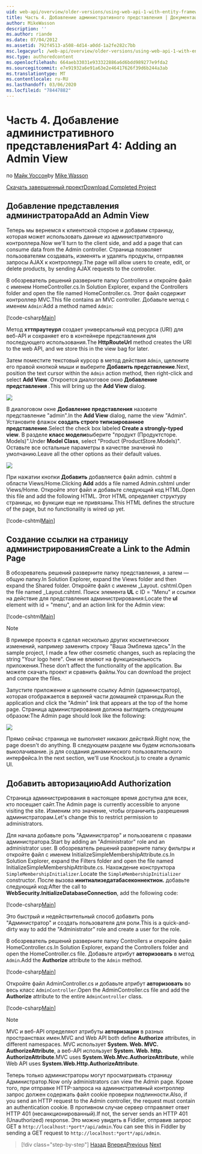 ```yaml
---
uid: web-api/overview/older-versions/using-web-api-1-with-entity-framework-5/using-web-api-with-entity-framework-part-4
title: Часть 4. Добавление административного представления | Документация Майкрософт
author: MikeWasson
description: ''
ms.author: riande
ms.date: 07/04/2012
ms.assetid: 792f4513-a508-4d14-a0dd-1a2fe282c7bb
msc.legacyurl: /web-api/overview/older-versions/using-web-api-1-with-entity-framework-5/using-web-api-with-entity-framework-part-4
msc.type: authoredcontent
ms.openlocfilehash: 664aeb33031e933322886a6d6bdd989277e9fda2
ms.sourcegitcommit: e7e91932a6e91a63e2e46417626f39d6b244a3ab
ms.translationtype: MT
ms.contentlocale: ru-RU
ms.lasthandoff: 03/06/2020
ms.locfileid: "78447882"
---
```

# <a name="part-4-adding-an-admin-view"></a><span data-ttu-id="02272-102">Часть 4. Добавление административного представления</span><span class="sxs-lookup"><span data-stu-id="02272-102">Part 4: Adding an Admin View</span></span>

<span data-ttu-id="02272-103">по [Майк Уоссон](https://github.com/MikeWasson)</span><span class="sxs-lookup"><span data-stu-id="02272-103">by [Mike Wasson](https://github.com/MikeWasson)</span></span>

[<span data-ttu-id="02272-104">Скачать завершенный проект</span><span class="sxs-lookup"><span data-stu-id="02272-104">Download Completed Project</span></span>](https://code.msdn.microsoft.com/ASP-NET-Web-API-with-afa30545)

## <a name="add-an-admin-view"></a><span data-ttu-id="02272-105">Добавление представления администратора</span><span class="sxs-lookup"><span data-stu-id="02272-105">Add an Admin View</span></span>

<span data-ttu-id="02272-106">Теперь мы вернемся к клиентской стороне и добавим страницу, которая может использовать данные из административного контроллера.</span><span class="sxs-lookup"><span data-stu-id="02272-106">Now we'll turn to the client side, and add a page that can consume data from the Admin controller.</span></span> <span data-ttu-id="02272-107">Страница позволяет пользователям создавать, изменять и удалять продукты, отправляя запросы AJAX к контроллеру.</span><span class="sxs-lookup"><span data-stu-id="02272-107">The page will allow users to create, edit, or delete products, by sending AJAX requests to the controller.</span></span>

<span data-ttu-id="02272-108">В обозреватель решений разверните папку Controllers и откройте файл с именем HomeController.cs.</span><span class="sxs-lookup"><span data-stu-id="02272-108">In Solution Explorer, expand the Controllers folder and open the file named HomeController.cs.</span></span> <span data-ttu-id="02272-109">Этот файл содержит контроллер MVC.</span><span class="sxs-lookup"><span data-stu-id="02272-109">This file contains an MVC controller.</span></span> <span data-ttu-id="02272-110">Добавьте метод с именем `Admin`:</span><span class="sxs-lookup"><span data-stu-id="02272-110">Add a method named `Admin`:</span></span>

[!code-csharp[Main](using-web-api-with-entity-framework-part-4/samples/sample1.cs)]

<span data-ttu-id="02272-111">Метод **хттпраутеурл** создает универсальный код ресурса (URI) для веб-API и сохраняет его в контейнере представления для последующего использования.</span><span class="sxs-lookup"><span data-stu-id="02272-111">The **HttpRouteUrl** method creates the URI to the web API, and we store this in the view bag for later.</span></span>

<span data-ttu-id="02272-112">Затем поместите текстовый курсор в метод действия `Admin`, щелкните его правой кнопкой мыши и выберите **Добавить представление**.</span><span class="sxs-lookup"><span data-stu-id="02272-112">Next, position the text cursor within the `Admin` action method, then right-click and select **Add View**.</span></span> <span data-ttu-id="02272-113">Откроется диалоговое окно **Добавление представления** .</span><span class="sxs-lookup"><span data-stu-id="02272-113">This will bring up the **Add View** dialog.</span></span>

![](using-web-api-with-entity-framework-part-4/_static/image1.png)

<span data-ttu-id="02272-114">В диалоговом окне **Добавление представления** назовите представление "admin".</span><span class="sxs-lookup"><span data-stu-id="02272-114">In the **Add View** dialog, name the view "Admin".</span></span> <span data-ttu-id="02272-115">Установите флажок **создать строго типизированное представление**.</span><span class="sxs-lookup"><span data-stu-id="02272-115">Select the check box labeled **Create a strongly-typed view**.</span></span> <span data-ttu-id="02272-116">В разделе **класс модели**выберите "продукт (Продуктсторе. Models)".</span><span class="sxs-lookup"><span data-stu-id="02272-116">Under **Model Class**, select "Product (ProductStore.Models)".</span></span> <span data-ttu-id="02272-117">Оставьте все остальные параметры в качестве значений по умолчанию.</span><span class="sxs-lookup"><span data-stu-id="02272-117">Leave all the other options as their default values.</span></span>

![](using-web-api-with-entity-framework-part-4/_static/image2.png)

<span data-ttu-id="02272-118">При нажатии кнопки **Добавить** добавляется файл admin. cshtml в области Views/Home.</span><span class="sxs-lookup"><span data-stu-id="02272-118">Clicking **Add** adds a file named Admin.cshtml under Views/Home.</span></span> <span data-ttu-id="02272-119">Откройте этот файл и добавьте следующий код HTML.</span><span class="sxs-lookup"><span data-stu-id="02272-119">Open this file and add the following HTML.</span></span> <span data-ttu-id="02272-120">Этот HTML определяет структуру страницы, но функции еще не привязаны.</span><span class="sxs-lookup"><span data-stu-id="02272-120">This HTML defines the structure of the page, but no functionality is wired up yet.</span></span>

[!code-cshtml[Main](using-web-api-with-entity-framework-part-4/samples/sample2.cshtml)]

## <a name="create-a-link-to-the-admin-page"></a><span data-ttu-id="02272-121">Создание ссылки на страницу администрирования</span><span class="sxs-lookup"><span data-stu-id="02272-121">Create a Link to the Admin Page</span></span>

<span data-ttu-id="02272-122">В обозреватель решений разверните папку представления, а затем — общую папку.</span><span class="sxs-lookup"><span data-stu-id="02272-122">In Solution Explorer, expand the Views folder and then expand the Shared folder.</span></span> <span data-ttu-id="02272-123">Откройте файл с именем \_Layout. cshtml.</span><span class="sxs-lookup"><span data-stu-id="02272-123">Open the file named \_Layout.cshtml.</span></span> <span data-ttu-id="02272-124">Поиск элемента **UL** с ID = "Menu" и ссылки на действие для представления администрирования:</span><span class="sxs-lookup"><span data-stu-id="02272-124">Locate the **ul** element with id = "menu", and an action link for the Admin view:</span></span>

[!code-cshtml[Main](using-web-api-with-entity-framework-part-4/samples/sample3.cshtml)]

> [!NOTE]
> <span data-ttu-id="02272-125">В примере проекта я сделал несколько других косметических изменений, например заменить строку "Ваша Эмблема здесь".</span><span class="sxs-lookup"><span data-stu-id="02272-125">In the sample project, I made a few other cosmetic changes, such as replacing the string "Your logo here".</span></span> <span data-ttu-id="02272-126">Они не влияют на функциональность приложения.</span><span class="sxs-lookup"><span data-stu-id="02272-126">These don't affect the functionality of the application.</span></span> <span data-ttu-id="02272-127">Вы можете скачать проект и сравнить файлы.</span><span class="sxs-lookup"><span data-stu-id="02272-127">You can download the project and compare the files.</span></span>

<span data-ttu-id="02272-128">Запустите приложение и щелкните ссылку Admin (администратор), которая отображается в верхней части домашней страницы.</span><span class="sxs-lookup"><span data-stu-id="02272-128">Run the application and click the "Admin" link that appears at the top of the home page.</span></span> <span data-ttu-id="02272-129">Страница администрирования должна выглядеть следующим образом:</span><span class="sxs-lookup"><span data-stu-id="02272-129">The Admin page should look like the following:</span></span>

![](using-web-api-with-entity-framework-part-4/_static/image3.png)

<span data-ttu-id="02272-130">Прямо сейчас страница не выполняет никаких действий.</span><span class="sxs-lookup"><span data-stu-id="02272-130">Right now, the page doesn't do anything.</span></span> <span data-ttu-id="02272-131">В следующем разделе мы будем использовать выколачивание. js для создания динамического пользовательского интерфейса.</span><span class="sxs-lookup"><span data-stu-id="02272-131">In the next section, we'll use Knockout.js to create a dynamic UI.</span></span>

## <a name="add-authorization"></a><span data-ttu-id="02272-132">Добавить авторизацию</span><span class="sxs-lookup"><span data-stu-id="02272-132">Add Authorization</span></span>

<span data-ttu-id="02272-133">Страница администрирования в настоящее время доступна для всех, кто посещает сайт.</span><span class="sxs-lookup"><span data-stu-id="02272-133">The Admin page is currently accessible to anyone visiting the site.</span></span> <span data-ttu-id="02272-134">Изменим это значение, чтобы ограничить разрешения администраторам.</span><span class="sxs-lookup"><span data-stu-id="02272-134">Let's change this to restrict permission to administrators.</span></span>

<span data-ttu-id="02272-135">Для начала добавьте роль "Администратор" и пользователя с правами администратора.</span><span class="sxs-lookup"><span data-stu-id="02272-135">Start by adding an "Administrator" role and an administrator user.</span></span> <span data-ttu-id="02272-136">В обозреватель решений разверните папку фильтры и откройте файл с именем InitializeSimpleMembershipAttribute.cs.</span><span class="sxs-lookup"><span data-stu-id="02272-136">In Solution Explorer, expand the Filters folder and open the file named InitializeSimpleMembershipAttribute.cs.</span></span> <span data-ttu-id="02272-137">Нахождение конструктора `SimpleMembershipInitializer`.</span><span class="sxs-lookup"><span data-stu-id="02272-137">Locate the `SimpleMembershipInitializer` constructor.</span></span> <span data-ttu-id="02272-138">После вызова **инитиализедатабасеконнектион.** добавьте следующий код:</span><span class="sxs-lookup"><span data-stu-id="02272-138">After the call to **WebSecurity.InitializeDatabaseConnection**, add the following code:</span></span>

[!code-csharp[Main](using-web-api-with-entity-framework-part-4/samples/sample4.cs)]

<span data-ttu-id="02272-139">Это быстрый и недействительный способ добавить роль "Администратор" и создать пользователя для роли.</span><span class="sxs-lookup"><span data-stu-id="02272-139">This is a quick-and-dirty way to add the "Administrator" role and create a user for the role.</span></span>

<span data-ttu-id="02272-140">В обозреватель решений разверните папку Controllers и откройте файл HomeController.cs.</span><span class="sxs-lookup"><span data-stu-id="02272-140">In Solution Explorer, expand the Controllers folder and open the HomeController.cs file.</span></span> <span data-ttu-id="02272-141">Добавьте атрибут **авторизовать** в метод `Admin`.</span><span class="sxs-lookup"><span data-stu-id="02272-141">Add the **Authorize** attribute to the `Admin` method.</span></span>

[!code-csharp[Main](using-web-api-with-entity-framework-part-4/samples/sample5.cs)]

<span data-ttu-id="02272-142">Откройте файл AdminController.cs и добавьте атрибут **авторизовать** во весь класс `AdminController`.</span><span class="sxs-lookup"><span data-stu-id="02272-142">Open the AdminController.cs file and add the **Authorize** attribute to the entire `AdminController` class.</span></span>

[!code-csharp[Main](using-web-api-with-entity-framework-part-4/samples/sample6.cs)]

> [!NOTE]
> <span data-ttu-id="02272-143">MVC и веб-API определяют атрибуты **авторизации** в разных пространствах имен.</span><span class="sxs-lookup"><span data-stu-id="02272-143">MVC and Web API both define **Authorize** attributes, in different namespaces.</span></span> <span data-ttu-id="02272-144">MVC использует **System. Web. MVC. AuthorizeAttribute**, а веб-API использует **System. Web. http. AuthorizeAttribute**.</span><span class="sxs-lookup"><span data-stu-id="02272-144">MVC uses **System.Web.Mvc.AuthorizeAttribute**, while Web API uses **System.Web.Http.AuthorizeAttribute**.</span></span>

<span data-ttu-id="02272-145">Теперь только администраторы могут просматривать страницу Администратор.</span><span class="sxs-lookup"><span data-stu-id="02272-145">Now only administrators can view the Admin page.</span></span> <span data-ttu-id="02272-146">Кроме того, при отправке HTTP-запроса на административный контроллер запрос должен содержать файл cookie проверки подлинности.</span><span class="sxs-lookup"><span data-stu-id="02272-146">Also, if you send an HTTP request to the Admin controller, the request must contain an authentication cookie.</span></span> <span data-ttu-id="02272-147">В противном случае сервер отправляет ответ HTTP 401 (несанкционированный).</span><span class="sxs-lookup"><span data-stu-id="02272-147">If not, the server sends an HTTP 401 (Unauthorized) response.</span></span> <span data-ttu-id="02272-148">Это можно увидеть в Fiddler, отправив запрос GET в `http://localhost:*port*/api/admin`.</span><span class="sxs-lookup"><span data-stu-id="02272-148">You can see this in Fiddler by sending a GET request to `http://localhost:*port*/api/admin`.</span></span>

> [!div class="step-by-step"]
> <span data-ttu-id="02272-149">[Назад](using-web-api-with-entity-framework-part-3.md)
> [Вперед](using-web-api-with-entity-framework-part-5.md)</span><span class="sxs-lookup"><span data-stu-id="02272-149">[Previous](using-web-api-with-entity-framework-part-3.md)
[Next](using-web-api-with-entity-framework-part-5.md)</span></span>
